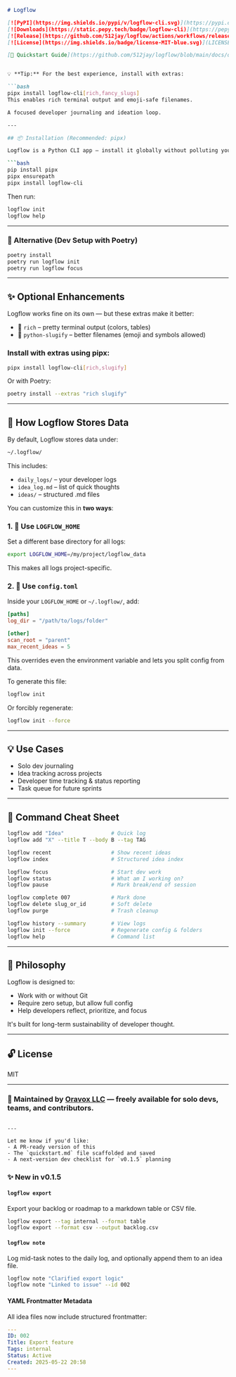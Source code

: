 ````md
# Logflow

[![PyPI](https://img.shields.io/pypi/v/logflow-cli.svg)](https://pypi.org/project/logflow-cli/)
[![Downloads](https://static.pepy.tech/badge/logflow-cli)](https://pepy.tech/project/logflow-cli)
[![Release](https://github.com/512jay/logflow/actions/workflows/release.yml/badge.svg)](https://github.com/512jay/logflow/actions/workflows/release.yml)
[![License](https://img.shields.io/badge/license-MIT-blue.svg)](LICENSE)

[📘 Quickstart Guide](https://github.com/512jay/logflow/blob/main/docs/quickstart.md) – Learn how to install and use Logflow in minutes.


💡 **Tip:** For the best experience, install with extras:

```bash
pipx install logflow-cli[rich,fancy_slugs]
This enables rich terminal output and emoji-safe filenames.

A focused developer journaling and ideation loop.

---

## 📦 Installation (Recommended: pipx)

Logflow is a Python CLI app — install it globally without polluting your system Python:

```bash
pip install pipx
pipx ensurepath
pipx install logflow-cli
````

Then run:

```bash
logflow init
logflow help
```

---

### 🔧 Alternative (Dev Setup with Poetry)

```bash
poetry install
poetry run logflow init
poetry run logflow focus
```

---

## ✨ Optional Enhancements

Logflow works fine on its own — but these extras make it better:

* 🎨 `rich` – pretty terminal output (colors, tables)
* 🐍 `python-slugify` – better filenames (emoji and symbols allowed)

### Install with extras using pipx:

```bash
pipx install logflow-cli[rich,slugify]
```

Or with Poetry:

```bash
poetry install --extras "rich slugify"
```

---

## 🧠 How Logflow Stores Data

By default, Logflow stores data under:

```bash
~/.logflow/
```

This includes:

* `daily_logs/` – your developer logs
* `idea_log.md` – list of quick thoughts
* `ideas/` – structured .md files

You can customize this in **two ways**:

### 1. 🔧 Use `LOGFLOW_HOME`

Set a different base directory for all logs:

```bash
export LOGFLOW_HOME=/my/project/logflow_data
```

This makes all logs project-specific.

### 2. 📝 Use `config.toml`

Inside your `LOGFLOW_HOME` or `~/.logflow/`, add:

```toml
[paths]
log_dir = "/path/to/logs/folder"

[other]
scan_root = "parent"
max_recent_ideas = 5
```

This overrides even the environment variable and lets you split config from data.

To generate this file:

```bash
logflow init
```

Or forcibly regenerate:

```bash
logflow init --force
```

---

## 💡 Use Cases

* Solo dev journaling
* Idea tracking across projects
* Developer time tracking & status reporting
* Task queue for future sprints

---

## 📘 Command Cheat Sheet

```bash
logflow add "Idea"               # Quick log
logflow add "X" --title T --body B --tag TAG

logflow recent                   # Show recent ideas
logflow index                    # Structured idea index

logflow focus                    # Start dev work
logflow status                   # What am I working on?
logflow pause                    # Mark break/end of session

logflow complete 007             # Mark done
logflow delete slug_or_id        # Soft delete
logflow purge                    # Trash cleanup

logflow history --summary        # View logs
logflow init --force             # Regenerate config & folders
logflow help                     # Command list
```

---

## 🎯 Philosophy

Logflow is designed to:

* Work with or without Git
* Require zero setup, but allow full config
* Help developers reflect, prioritize, and focus

It's built for long-term sustainability of developer thought.

---

## 🔓 License

MIT

---

### 📣 Maintained by [Oravox LLC](mailto:oravoxco@gmail.com) — freely available for solo devs, teams, and contributors.

```

---

Let me know if you'd like:
- A PR-ready version of this
- The `quickstart.md` file scaffolded and saved
- A next-version dev checklist for `v0.1.5` planning
```


### ✨ New in v0.1.5

#### `logflow export`
Export your backlog or roadmap to a markdown table or CSV file.

```bash
logflow export --tag internal --format table
logflow export --format csv --output backlog.csv
```

#### `logflow note`
Log mid-task notes to the daily log, and optionally append them to an idea file.

```bash
logflow note "Clarified export logic"
logflow note "Linked to issue" --id 002
```

#### YAML Frontmatter Metadata
All idea files now include structured frontmatter:

```yaml
---
ID: 002
Title: Export feature
Tags: internal
Status: Active
Created: 2025-05-22 20:58
---
```